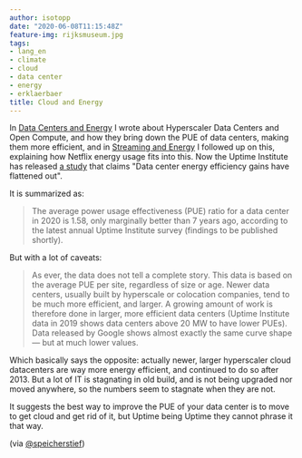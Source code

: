 ```yaml
---
author: isotopp
date: "2020-06-08T11:15:48Z"
feature-img: rijksmuseum.jpg
tags:
- lang_en
- climate
- cloud
- data center
- energy
- erklaerbaer
title: Cloud and Energy
---
```

In [Data Centers and Energy](../2019-10-05-data-centers-and-energy) I wrote about Hyperscaler Data Centers and Open Compute, and how they bring down the PUE of data centers, making them more efficient, and in [Streaming and Energy](../2019-12-28-streaming-and-energy) I followed up on this, explaining how Netflix energy usage fits into this. Now the Uptime Institute has released [a study](https://journal.uptimeinstitute.com/data-center-pues-flat-since-2013/) that claims "Data center energy efficiency gains have flattened out".

It is summarized as:
> The average power usage effectiveness (PUE) ratio for a data center in 2020 is 1.58, only marginally better than 7 years ago, according to the latest annual Uptime Institute survey (findings to be published shortly).

But with a lot of caveats:
> As ever, the data does not tell a complete story. This data is based on the average PUE per site, regardless of size or age. Newer data centers, usually built by hyperscale or colocation companies, tend to be much more efficient, and larger. A growing amount of work is therefore done in larger, more efficient data centers (Uptime Institute data in 2019 shows data centers above 20 MW to have lower PUEs). Data released by Google shows almost exactly the same curve shape — but at much lower values.

Which basically says the opposite: actually newer, larger hyperscaler cloud datacenters are way more energy efficient, and continued to do so after 2013. But a lot of IT is stagnating in old build, and is not being upgraded nor moved anywhere, so the numbers seem to stagnate when they are not.

It suggests the best way to improve the PUE of your data center is to move to get cloud and get rid of it, but Uptime being Uptime they cannot phrase it that way.

(via [@speicherstief](https://twitter.com/SpeicherStief/status/1269906522122960896))
